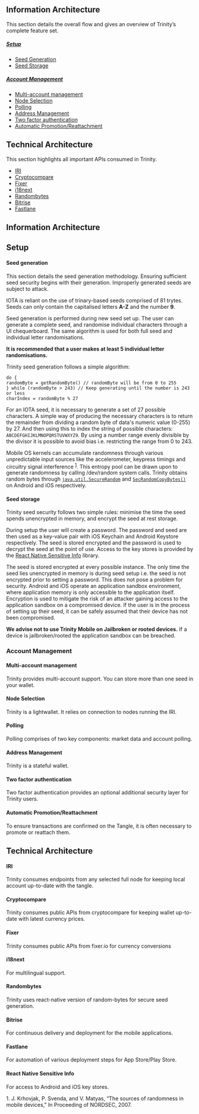 ## Information Architecture
This section details the overall flow and gives an overview of Trinity’s complete feature set.
##### [Setup](#setup)
- [Seed Generation](#new-seed)
- [Seed Storage](#seed-storage)

##### [Account Management](#account-mgmt)
- [Multi-account management](#multi-account)
- [Node Selection](#node-selection)
- [Polling](#polling)
- [Address Management](#address-mgmt)
- [Two factor authentication](#2FA)
- [Automatic Promotion/Reattachment](#auto-reattach)

## Technical Architecture
This section highlights all important APIs consumed in Trinity.
- [IRI](#iri)
- [Cryptocompare](#cryptocompare)
- [Fixer](#fixer)
- [i18next](#i18next)
- [Randombytes](#randombytes)
- [Bitrise](#bitrise)
- [Fastlane](#fastlane)

## Information Architecture
## Setup

#### Seed generation

This section details the seed generation methodology. Ensuring sufficient seed security begins with their generation. Improperly generated seeds are subject to attack.

IOTA is reliant on the use of trinary-based seeds comprised of 81 trytes. Seeds can only contain the capitalised letters **A-Z** and the number **9**.

Seed generation is performed during new seed set up. The user can generate a complete seed, and randomise individual characters through a UI chequerboard. The same algorithm is used for both full seed and individual letter randomisations.

**It is recommended that a user makes at least 5 individual letter randomisations.**


Trinity seed generation follows a simple algorithm:
```
do {
randomByte = getRandomByte() // randomByte will be from 0 to 255
} while (randomByte > 243) // Keep generating until the number is 243 or less
charIndex = randomByte % 27
 ```

 For an IOTA seed, it is necessary to generate a set of 27 possible characters. A simple way of producing the necessary characters is to return the remainder from dividing a random byte of data's numeric value (0-255) by 27. And then using this to index the string of possible characters: `ABCDEFGHIJKLMNOPQRSTUVWXYZ9`. By using a number range evenly divisible by the divisor it is possible to avoid bias i.e. restricting the range from 0 to 243.

 Mobile OS kernels can accumulate randomness through various unpredictable input sources like the accelerometer, keypress timings and circuitry signal interference <sup>[1](#mobile-randomness)</sup>. This entropy pool can be drawn upon to generate randomness by calling /dev/random system calls. Trinity obtains random bytes through [`java.util.SecureRandom`](https://docs.oracle.com/javase/7/docs/api/java/security/SecureRandom.html) and [`SecRandomCopyBytes()`](https://developer.apple.com/documentation/security/1399291-secrandomcopybytes) on Android and iOS respectively.


#### Seed storage

Trinity seed security follows two simple rules: minimise the time the seed spends unencrypted in memory, and encrypt the seed at rest storage.

During setup the user will create a password. The password and seed are then used as a key-value pair with iOS Keychain and Android Keystore respectively. The seed is stored encrypted and the password is used to decrypt the seed at the point of use. Access to the key stores is provided by the [React Native Sensitive Info](#sensitive-info) library.

The seed is stored encrypted at every possible instance. The only time the seed lies unencrypted in memory is during seed setup i.e. the seed is not encrypted prior to setting a password. This does not pose a problem for security. Android and iOS operate an application sandbox environment, where application memory is only accessible to the application itself. Encryption is used to mitigate the risk of an attacker gaining access to the application sandbox on a compromised device. If the user is in the process of setting up their seed, it can be safely assumed that their device has not been compromised.

**We advise not to use Trinity Mobile on Jailbroken or rooted devices.** If a device is jailbroken/rooted the application sandbox can be breached.


### Account Management

#### Multi-account management

Trinity provides multi-account support. You can store more than one seed in your wallet.

#### Node Selection

Trinity is a lightwallet. It relies on connection to nodes running the IRI.

#### Polling

Polling comprises of two key components: market data and account polling.

#### Address Management

Trinity is a stateful wallet.

#### Two factor authentication

Two factor authentication provides an optional additional security layer for Trinity users.

#### Automatic Promotion/Reattachment

To ensure transactions are confirmed on the Tangle, it is often necessary to promote or reattach them.

## Technical Architecture

#### IRI
Trinity consumes endpoints from any selected full node for keeping local account up-to-date with the tangle.

#### Cryptocompare
Trinity consumes public APIs from cryptocompare for keeping wallet up-to-date with latest currency prices.

#### Fixer
Trinity consumes public APIs from fixer.io for currency conversions

#### i18next
For multilingual support.

#### Randombytes
Trinity uses react-native version of random-bytes for secure seed generation.

#### Bitrise
For continuous delivery and deployment for the mobile applications.

#### Fastlane
For automation of various deployment steps for App Store/Play Store.

#### React Native Sensitive Info

For access to Android and iOS key stores.

<a name="mobile-randomness">1.</a> J. Krhovjak, P. Svenda, and V. Matyas, “The sources of randomness in mobile devices,” In Proceeding of NORDSEC, 2007.
